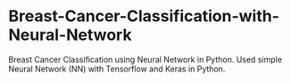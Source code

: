 # Breast-Cancer-Classification-with-Neural-Network

Breast Cancer Classification using Neural Network in Python.
Used simple Neural Network (NN) with Tensorflow and Keras in Python.
